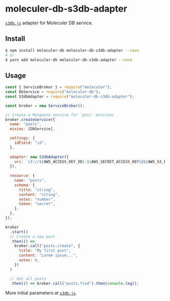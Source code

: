 # moleculer-db-s3db-adapter

[`s3db.js`](https://github.com/forattini-dev/s3db.js) adapter for Moleculer DB service.

## Install

```bash
$ npm install moleculer-db moleculer-db-s3db-adapter --save
# or
$ yarn add moleculer-db moleculer-db-s3db-adapter --save
```

## Usage

```javascript
const { ServiceBroker } = require("moleculer");
const DbService = require("moleculer-db");
const S3dbAdapter = require("moleculer-db-s3db-adapter");

const broker = new ServiceBroker();

// Create a Mongoose service for `post` entities
broker.createService({
  name: "posts",
  mixins: [DbService],

  settings: {
    idField: "id",
  },
  
  adapter: new S3dbAdapter({
    uri: `s3://${AWS_ACCESS_KEY_ID}:${AWS_SECRET_ACCESS_KEY}@${AWS_S3_BUCKET}/databases/moleculer`,
  }),
  
  resource: {
    name: "posts",
    schema: {
      title: "string",
      content: "string",
      votes: "number",
      token: "secret",
    },
  },
});

broker
  .start()
  // Create a new post
  .then(() =>
    broker.call("posts.create", {
      title: "My first post",
      content: "Lorem ipsum...",
      votes: 0,
    })
  )

  // Get all posts
  .then(() => broker.call("posts.find").then(console.log));
```

More initial parameters at [`s3db.js`](https://github.com/forattini-dev/s3db.js).
